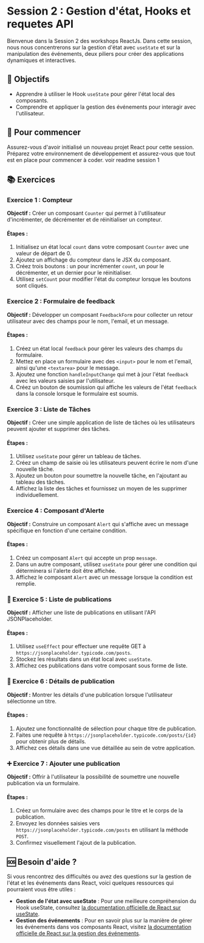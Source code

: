# Session 2 : Gestion d'état, Hooks et requetes API

Bienvenue dans la Session 2 des workshops ReactJs. Dans cette session, nous nous concentrerons sur la gestion d'état avec `useState` et sur la manipulation des événements, deux piliers pour créer des applications dynamiques et interactives.

## 🎯 Objectifs

- Apprendre à utiliser le Hook `useState` pour gérer l'état local des composants.
- Comprendre et appliquer la gestion des événements pour interagir avec l'utilisateur.

## 🏁 Pour commencer

Assurez-vous d'avoir initialisé un nouveau projet React pour cette session. Préparez votre environnement de développement et assurez-vous que tout est en place pour commencer à coder. voir readme session 1

## 📚 Exercices

### Exercice 1 : Compteur

**Objectif :** Créer un composant `Counter` qui permet à l'utilisateur d'incrémenter, de décrémenter et de réinitialiser un compteur.

#### Étapes :

1. Initialisez un état local `count` dans votre composant `Counter` avec une valeur de départ de 0.
2. Ajoutez un affichage du compteur dans le JSX du composant.
3. Créez trois boutons : un pour incrémenter `count`, un pour le décrémenter, et un dernier pour le réinitialiser.
4. Utilisez `setCount` pour modifier l'état du compteur lorsque les boutons sont cliqués.

### Exercice 2 : Formulaire de feedback

**Objectif :** Développer un composant `FeedbackForm` pour collecter un retour utilisateur avec des champs pour le nom, l'email, et un message.

#### Étapes :

1. Créez un état local `feedback` pour gérer les valeurs des champs du formulaire.
2. Mettez en place un formulaire avec des `<input>` pour le nom et l'email, ainsi qu'une `<textarea>` pour le message.
3. Ajoutez une fonction `handleInputChange` qui met à jour l'état `feedback` avec les valeurs saisies par l'utilisateur.
4. Créez un bouton de soumission qui affiche les valeurs de l'état `feedback` dans la console lorsque le formulaire est soumis.

### Exercice 3 : Liste de Tâches

**Objectif :** Créer une simple application de liste de tâches où les utilisateurs peuvent ajouter et supprimer des tâches.

#### Étapes :

1. Utilisez `useState` pour gérer un tableau de tâches.
2. Créez un champ de saisie où les utilisateurs peuvent écrire le nom d'une nouvelle tâche.
3. Ajoutez un bouton pour soumettre la nouvelle tâche, en l'ajoutant au tableau des tâches.
4. Affichez la liste des tâches et fournissez un moyen de les supprimer individuellement.

### Exercice 4 : Composant d'Alerte

**Objectif :** Construire un composant `Alert` qui s'affiche avec un message spécifique en fonction d'une certaine condition.

#### Étapes :

1. Créez un composant `Alert` qui accepte un prop `message`.
2. Dans un autre composant, utilisez `useState` pour gérer une condition qui déterminera si l'alerte doit être affichée.
3. Affichez le composant `Alert` avec un message lorsque la condition est remplie.

### 📖 Exercice 5 : Liste de publications

**Objectif :** Afficher une liste de publications en utilisant l'API JSONPlaceholder.

#### Étapes :

1. Utilisez `useEffect` pour effectuer une requête GET à `https://jsonplaceholder.typicode.com/posts`.
2. Stockez les résultats dans un état local avec `useState`.
3. Affichez ces publications dans votre composant sous forme de liste.

### 📝 Exercice 6 : Détails de publication

**Objectif :** Montrer les détails d'une publication lorsque l'utilisateur sélectionne un titre.

#### Étapes :

1. Ajoutez une fonctionnalité de sélection pour chaque titre de publication.
2. Faites une requête à `https://jsonplaceholder.typicode.com/posts/{id}` pour obtenir plus de détails.
3. Affichez ces détails dans une vue détaillée au sein de votre application.

### ➕ Exercice 7 : Ajouter une publication

**Objectif :** Offrir à l'utilisateur la possibilité de soumettre une nouvelle publication via un formulaire.

#### Étapes :

1. Créez un formulaire avec des champs pour le titre et le corps de la publication.
2. Envoyez les données saisies vers `https://jsonplaceholder.typicode.com/posts` en utilisant la méthode `POST`.
3. Confirmez visuellement l'ajout de la publication.

## 🆘 Besoin d'aide ?

Si vous rencontrez des difficultés ou avez des questions sur la gestion de l'état et les événements dans React, voici quelques ressources qui pourraient vous être utiles :

- **Gestion de l'état avec useState** : Pour une meilleure compréhension du Hook useState, consultez [la documentation officielle de React sur useState](https://fr.reactjs.org/docs/hooks-state.html).
- **Gestion des événements** : Pour en savoir plus sur la manière de gérer les événements dans vos composants React, visitez [la documentation officielle de React sur la gestion des événements](https://fr.reactjs.org/docs/handling-events.html).



